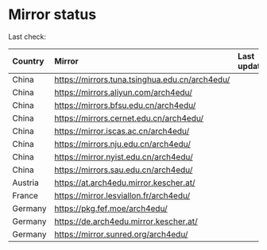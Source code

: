 <script src="./time.js"></script>
# Mirror status
Last check: <script type="text/javascript">localize(1738952979.3459697);</script>

|Country|Mirror|Last update|
|:------|:-----|:----------|
|China|https://mirrors.tuna.tsinghua.edu.cn/arch4edu/|<script type="text/javascript">localize(1738910607);</script>|
|China|https://mirrors.aliyun.com/arch4edu/|<script type="text/javascript">localize(1738910607);</script>|
|China|https://mirrors.bfsu.edu.cn/arch4edu/|<script type="text/javascript">localize(1738910607);</script>|
|China|https://mirrors.cernet.edu.cn/arch4edu/|<script type="text/javascript">localize(1738910607);</script>|
|China|https://mirror.iscas.ac.cn/arch4edu/|<script type="text/javascript">localize(1738910607);</script>|
|China|https://mirrors.nju.edu.cn/arch4edu/|<script type="text/javascript">localize(1738824120);</script>|
|China|https://mirror.nyist.edu.cn/arch4edu/|<script type="text/javascript">localize(1738910607);</script>|
|China|https://mirrors.sau.edu.cn/arch4edu/|<script type="text/javascript">localize(1731653531);</script>|
|Austria|https://at.arch4edu.mirror.kescher.at/|<script type="text/javascript">localize(1738910607);</script>|
|France|https://mirror.lesviallon.fr/arch4edu/|<script type="text/javascript">localize(1738910607);</script>|
|Germany|https://pkg.fef.moe/arch4edu/|<script type="text/javascript">localize(1738910607);</script>|
|Germany|https://de.arch4edu.mirror.kescher.at/|<script type="text/javascript">localize(1738910607);</script>|
|Germany|https://mirror.sunred.org/arch4edu/|<script type="text/javascript">localize(1738910607);</script>|

<script src="./tablefilter/tablefilter.js"></script>
<script src="./table.js"></script>